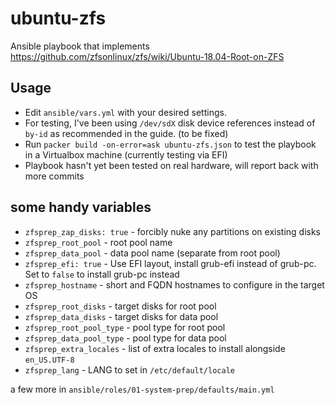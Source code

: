 # ubuntu-zfs
Ansible playbook that implements https://github.com/zfsonlinux/zfs/wiki/Ubuntu-18.04-Root-on-ZFS

## Usage
- Edit `ansible/vars.yml` with your desired settings.
- For testing, I've been using `/dev/sdX` disk device references instead of `by-id` as recommended in the guide. (to be fixed)
- Run `packer build -on-error=ask ubuntu-zfs.json` to test the playbook in a Virtualbox machine (currently testing via EFI)
- Playbook hasn't yet been tested on real hardware, will report back with more commits

## some handy variables
- `zfsprep_zap_disks: true` - forcibly nuke any partitions on existing disks
- `zfsprep_root_pool` - root pool name
- `zfsprep_data_pool` - data pool name (separate from root pool)
- `zfsprep_efi: true` - Use EFI layout, install grub-efi instead of grub-pc. Set to `false` to install grub-pc instead
- `zfsprep_hostname` - short and FQDN hostnames to configure in the target OS
- `zfsprep_root_disks` - target disks for root pool
- `zfsprep_data_disks` - target disks for data pool
- `zfsprep_root_pool_type` - pool type for root pool
- `zfsprep_data_pool_type` - pool type for data pool
- `zfsprep_extra_locales` - list of extra locales to install alongside `en_US.UTF-8`
- `zfsprep_lang` - LANG to set in `/etc/default/locale`

a few more in `ansible/roles/01-system-prep/defaults/main.yml`
